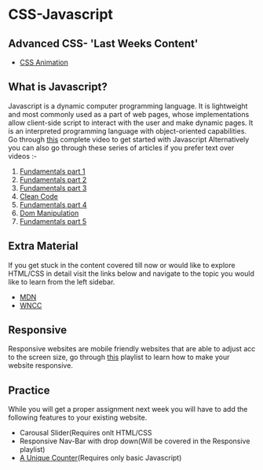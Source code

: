 # CSS-Javascript

<h2> Advanced CSS- 'Last Weeks Content' </h2>
<ul>
  <li><a href="https://www.youtube.com/playlist?list=PL4cUxeGkcC9iGYgmEd2dm3zAKzyCGDtM5">CSS Animation</a></li>
</ul>

<h2>What is Javascript? </h2>
  Javascript is a dynamic computer programming language. It is lightweight and most commonly used as a part of web pages, whose implementations allow client-side script to interact with the user and make dynamic pages. It is an interpreted programming language with object-oriented capabilities.
  <br>
  Go through <a href ="https://www.youtube.com/watch?v=W6NZfCO5SIk">this</a> complete video to get started with Javascript
  Alternatively you can also go through these series of articles if you prefer text over videos :-
  <ol>
 <li><a href='https://www.theodinproject.com/courses/web-development-101/lessons/fundamentals-part-1'>Fundamentals part 1</a></li>
 <li><a href='https://www.theodinproject.com/courses/web-development-101/lessons/fundamentals-part-2'>Fundamentals part 2</a></li>
 <li><a href='https://www.theodinproject.com/courses/web-development-101/lessons/fundamentals-part-3'>Fundamentals part 3</a></li>
 <li><a href='https://www.theodinproject.com/courses/web-development-101/lessons/clean-code'>Clean Code</a></li>
 <li><a href='https://www.theodinproject.com/courses/web-development-101/lessons/fundamentals-part-4'>Fundamentals part 4</a></li>
 <li><a href='https://www.theodinproject.com/courses/web-development-101/lessons/dom-manipulation'>Dom Manipulation</a></li>
 <li><a href='https://www.theodinproject.com/courses/web-development-101/lessons/fundamentals-part-5'>Fundamentals part 5</a></li>
</ol>

<h2>Extra Material</h2>
  If you get stuck in the content covered till now or would like to explore HTML/CSS in detail visit the links below and navigate to the topic you would like to learn from the left sidebar.
  <ul>
    <li><a href="https://developer.mozilla.org/en-US/docs/Learn/JavaScript/First_steps">MDN</a></li>
    <li><a href="https://www.wncc-iitb.org/wiki/index.php/JavaScript_Basics">WNCC</a></li>
  </ul>
<h2> Responsive </h2>
  Responsive websites are mobile friendly websites that are able to adjust acc to the screen size, go through <a href='https://www.youtube.com/playlist?list=PL4cUxeGkcC9g9Vh9MAA-XKnfJsWZnPZFw'>this</a> playlist to learn how to make your website responsive.

<h2> Practice</h2>
While you will get a proper assignment next week you will have to add the following features to your existing website.
<ul>
  <li>Carousal Slider(Requires onlt HTML/CSS </li>
  <li>Responsive Nav-Bar with drop down(Will be covered in the Responsive playlist)</li>
  <li><a href="https://romeojeremiah.github.io/Counter-Project/">A Unique Counter</a>(Requires only basic Javascript)</li>
